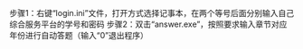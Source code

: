 步骤1：右键“login.ini”文件，打开方式选择记事本，在两个等号后面分别输入自己综合服务平台的学号和密码
步骤2：双击“answer.exe”，按照要求输入章节对应年份进行自动答题（输入“0”退出程序）
